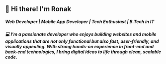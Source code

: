## 👋 Hi there! I'm Ronak 

##### Web Developer | Mobile App Developer | Tech Enthusiast | B.Tech in IT
##### 💻 I'm a passionate developer who enjoys building websites and mobile applications that are not only functional but also fast, user-friendly, and visually appealing. With strong hands-on experience in front-end and back-end technologies, I bring digital ideas to life through clean, scalable code.
